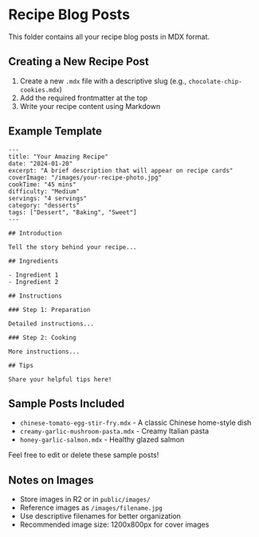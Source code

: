 # Recipe Blog Posts

This folder contains all your recipe blog posts in MDX format.

## Creating a New Recipe Post

1. Create a new `.mdx` file with a descriptive slug (e.g., `chocolate-chip-cookies.mdx`)
2. Add the required frontmatter at the top
3. Write your recipe content using Markdown

## Example Template

```mdx
---
title: "Your Amazing Recipe"
date: "2024-01-20"
excerpt: "A brief description that will appear on recipe cards"
coverImage: "/images/your-recipe-photo.jpg"
cookTime: "45 mins"
difficulty: "Medium"
servings: "4 servings"
category: "desserts"
tags: ["Dessert", "Baking", "Sweet"]
---

## Introduction

Tell the story behind your recipe...

## Ingredients

- Ingredient 1
- Ingredient 2

## Instructions

### Step 1: Preparation

Detailed instructions...

### Step 2: Cooking

More instructions...

## Tips

Share your helpful tips here!
```

## Sample Posts Included

- `chinese-tomato-egg-stir-fry.mdx` - A classic Chinese home-style dish
- `creamy-garlic-mushroom-pasta.mdx` - Creamy Italian pasta
- `honey-garlic-salmon.mdx` - Healthy glazed salmon

Feel free to edit or delete these sample posts!

## Notes on Images

- Store images in R2 or in `public/images/`
- Reference images as `/images/filename.jpg`
- Use descriptive filenames for better organization
- Recommended image size: 1200x800px for cover images

